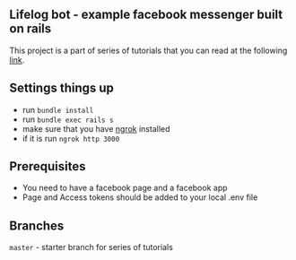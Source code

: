 ## Lifelog bot - example facebook messenger built on rails
This project is a part of series of tutorials that you can
read at the following [link](https://medium.com/@strangeworks/bots-on-rails-part-one-looking-for-an-idea-and-setting-things-up-2e80e6526947#.bjxj8mb5i).

## Settings things up
* run `bundle install`
* run `bundle exec rails s`
* make sure that you have [ngrok](https://ngrok.com) installed
* if it is run `ngrok http 3000`

## Prerequisites
* You need to have a facebook page and a facebook app
* Page and Access tokens should be added to your local .env file

## Branches
`master` - starter branch for series of tutorials